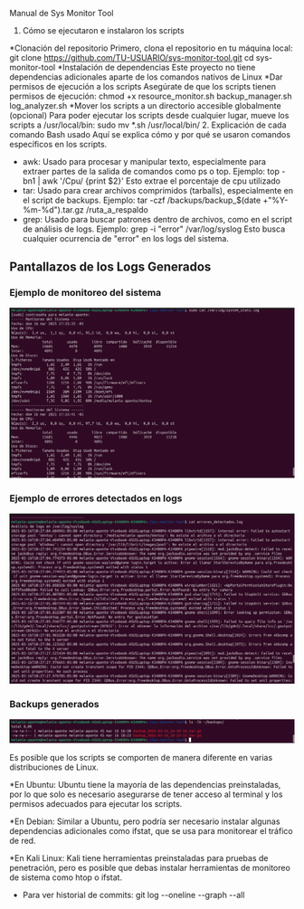 Manual de Sys Monitor Tool
1. Cómo se ejecutaron e instalaron los scripts

*Clonación del repositorio Primero, clona el repositorio en tu máquina local: 
     git clone https://github.com/TU-USUARIO/sys-monitor-tool.git
     cd sys-monitor-tool
*Instalación de dependencias Este proyecto no tiene dependencias adicionales aparte de los comandos nativos de Linux
*Dar permisos de ejecución a los scripts Asegúrate de que los scripts tienen permisos de ejecución:
	chmod +x resource_monitor.sh backup_manager.sh log_analyzer.sh
*Mover los scripts a un directorio accesible globalmente (opcional) Para poder ejecutar los scripts desde cualquier lugar,
 mueve los scripts a /usr/local/bin:
	sudo mv *.sh /usr/local/bin/
2. Explicación de cada comando Bash usado
   Aquí se explica cómo y por qué se usaron comandos específicos en los scripts.
* awk: Usado para procesar y manipular texto, especialmente para extraer partes de la salida de comandos como ps o top.
 Ejemplo:
	top -bn1 | awk '/Cpu/ {print $2}'
 Esto extrae el porcentaje de cpu utilizado 
* tar: Usado para crear archivos comprimidos (tarballs), especialmente en el script de backups.
 Ejemplo:
	 tar -czf /backups/backup_$(date +"%Y-%m-%d").tar.gz /ruta_a_respaldo
* grep: Usado para buscar patrones dentro de archivos, como en el script de análisis de logs.
 Ejemplo:
	 grep -i "error" /var/log/syslog
 Esto busca cualquier ocurrencia de "error" en los logs del sistema.

## Pantallazos de los Logs Generados

### **Ejemplo de monitoreo del sistema**
![Monitoreo del sistema](Pantallazos/logs1.png)

### **Ejemplo de errores detectados en logs**
![Errores detectados](Pantallazos/logs2.png)
### **Backups generados**
![Backups generados](Pantallazos/Backups.png)


Es posible que los scripts se comporten de manera diferente en varias distribuciones de Linux.

   *En Ubuntu: Ubuntu tiene la mayoría de las dependencias preinstaladas, por lo que solo es necesario
    asegurarse de tener acceso al terminal y los permisos adecuados para ejecutar los scripts.

   *En Debian: Similar a Ubuntu, pero podría ser necesario instalar algunas dependencias adicionales como ifstat,
     que se usa para monitorear el tráfico de red.

   *En Kali Linux: Kali tiene herramientas preinstaladas para pruebas de penetración, pero es posible que debas
     instalar herramientas de monitoreo de sistema como htop o ifstat.
   * Para ver historial de commits:
	git log --oneline --graph --all

